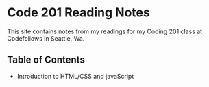 # Code 201 Reading Notes

This site contains notes from my readings for my Coding 201 class at Codefellows in Seattle, Wa.

## Table of Contents
- Introduction to HTML/CSS and javaScript

